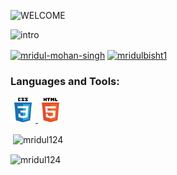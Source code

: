 ![WELCOME](https://gist.githubusercontent.com/Mridul124/8b9391b07d846e6fa390f635b4fe14b2/raw/3db860233ba2d7e9c288dd627c4c8efa7f0aa333/h.svg)


![intro](https://gist.githubusercontent.com/Mridul124/832ef3659c5627b18ce12e8f8978d5f0/raw/fd11b07b1da6318e1792715d7efac4b60c911ece/intro.svg)



<a href="https://www.linkedin.com/in/mridul-mohan-singh-38a06017a/" target="blank"><img align="center" src="https://raw.githubusercontent.com/rahuldkjain/github-profile-readme-generator/master/src/images/icons/Social/linked-in-alt.svg" alt="mridul-mohan-singh" height="30" width="40" /></a>
<a href="https://www.behance.net/mridulbisht1" target="blank"><img align="center" src="https://raw.githubusercontent.com/rahuldkjain/github-profile-readme-generator/master/src/images/icons/Social/behance.svg" alt="mridulbisht1" height="30" width="40" /></a>
</p>

<h3 align="left">Languages and Tools:</h3>
<p align="left"> <a href="https://www.w3schools.com/css/" target="_blank" rel="noreferrer"> <img src="https://raw.githubusercontent.com/devicons/devicon/master/icons/css3/css3-original-wordmark.svg" alt="css3" width="40" height="40"/> </a> <a href="https://www.w3.org/html/" target="_blank" rel="noreferrer"> <img src="https://raw.githubusercontent.com/devicons/devicon/master/icons/html5/html5-original-wordmark.svg" alt="html5" width="40" height="40"/> </a> </p>


<p>&nbsp;<img align="center" src="https://github-readme-stats.vercel.app/api?username=mridul124&show_icons=true&locale=en" alt="mridul124" /></p>

<p><img align="center" src="https://github-readme-streak-stats.herokuapp.com/?user=mridul124&" alt="mridul124" /></p>
